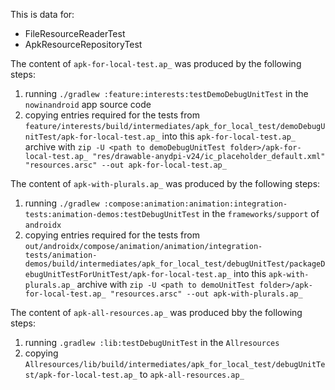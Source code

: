 This is data for:

 * FileResourceReaderTest
 * ApkResourceRepositoryTest

The content of `apk-for-local-test.ap_` was produced by the following steps:

1. running `./gradlew :feature:interests:testDemoDebugUnitTest` in the
`nowinandroid` app source code
2. copying entries required for the tests from `feature/interests/build/intermediates/apk_for_local_test/demoDebugUnitTest/apk-for-local-test.ap_`
into this `apk-for-local-test.ap_` archive with `zip -U <path to demoDebugUnitTest folder>/apk-for-local-test.ap_ "res/drawable-anydpi-v24/ic_placeholder_default.xml" "resources.arsc" --out apk-for-local-test.ap_`

The content of `apk-with-plurals.ap_` was produced by the following steps:

1. running `./gradlew :compose:animation:animation:integration-tests:animation-demos:testDebugUnitTest` in the
`frameworks/support` of `androidx`
2. copying entries required for the tests from `out/androidx/compose/animation/animation/integration-tests/animation-demos/build/intermediates/apk_for_local_test/debugUnitTest/packageDebugUnitTestForUnitTest/apk-for-local-test.ap_`
   into this `apk-with-plurals.ap_` archive with `zip -U <path to demoUnitTest folder>/apk-for-local-test.ap_ "resources.arsc" --out apk-with-plurals.ap_`

The content of `apk-all-resources.ap_` was produced bby the following steps:

1. running `.gradlew :lib:testDebugUnitTest` in the `Allresources`
2. copying `Allresources/lib/build/intermediates/apk_for_local_test/debugUnitTest/apk-for-local-test.ap_` to `apk-all-resources.ap_`